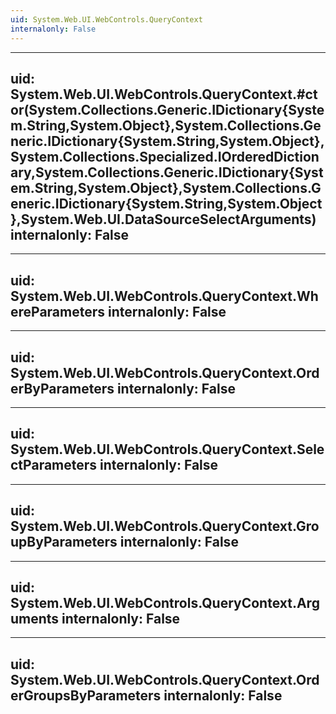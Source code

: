 ```yaml
---
uid: System.Web.UI.WebControls.QueryContext
internalonly: False
---
```


---
uid: System.Web.UI.WebControls.QueryContext.#ctor(System.Collections.Generic.IDictionary{System.String,System.Object},System.Collections.Generic.IDictionary{System.String,System.Object},System.Collections.Specialized.IOrderedDictionary,System.Collections.Generic.IDictionary{System.String,System.Object},System.Collections.Generic.IDictionary{System.String,System.Object},System.Web.UI.DataSourceSelectArguments)
internalonly: False
---

---
uid: System.Web.UI.WebControls.QueryContext.WhereParameters
internalonly: False
---

---
uid: System.Web.UI.WebControls.QueryContext.OrderByParameters
internalonly: False
---

---
uid: System.Web.UI.WebControls.QueryContext.SelectParameters
internalonly: False
---

---
uid: System.Web.UI.WebControls.QueryContext.GroupByParameters
internalonly: False
---

---
uid: System.Web.UI.WebControls.QueryContext.Arguments
internalonly: False
---

---
uid: System.Web.UI.WebControls.QueryContext.OrderGroupsByParameters
internalonly: False
---
